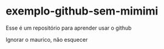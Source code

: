 exemplo-github-sem-mimimi
=========================

Esse é um repositório para aprender usar o github

Ignorar o maurico, não esquecer 
